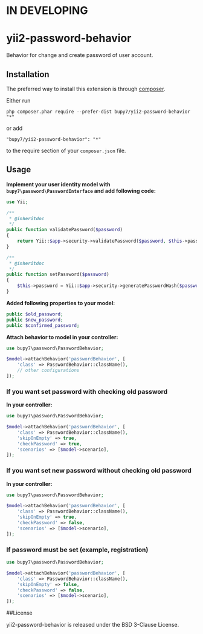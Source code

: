 # IN DEVELOPING

yii2-password-behavior
======================
Behavior for change and create password of user account.

Installation
------------

The preferred way to install this extension is through [composer](http://getcomposer.org/download/).

Either run

```
php composer.phar require --prefer-dist bupy7/yii2-password-behavior "*"
```

or add

```
"bupy7/yii2-password-behavior": "*"
```

to the require section of your `composer.json` file.


Usage
-----

**Implement your user identity model with
`bupy7\password\PasswordInterface` and add following code:**

```php
use Yii;

/**
 * @inheritdoc
 */
public function validatePassword($password)
{
    return Yii::$app->security->validatePassword($password, $this->password);
}

/**
 * @inheritdoc
 */
public function setPassword($password)
{
    $this->password = Yii::$app->security->generatePasswordHash($password);
}
```

**Added following properties to your model:**

```php
public $old_password;
public $new_password;
public $confirmed_password;
```

**Attach behavior to model in your controller:**

```php
use bupy7\password\PasswordBehavior;

$model->attachBehavior('passwordBehavior', [
    'class' => PasswordBehavior::className(),
    // other configurations
]);
```

### If you want set password with checking old password

**In your controller:**

```php
use bupy7\password\PasswordBehavior;

$model->attachBehavior('passwordBehavior', [
    'class' => PasswordBehavior::className(),
    'skipOnEmpty' => true,
    'checkPassword' => true,
    'scenarios' => [$model->scenario],
]);
```

### If you want set new password without checking old password

**In your controller:**

```php
use bupy7\password\PasswordBehavior;

$model->attachBehavior('passwordBehavior', [
    'class' => PasswordBehavior::className(),
    'skipOnEmpty' => true,
    'checkPassword' => false,
    'scenarios' => [$model->scenario],
]);
```

### If password must be set (example, registration)

```php
use bupy7\password\PasswordBehavior;

$model->attachBehavior('passwordBehavior', [
    'class' => PasswordBehavior::className(),
    'skipOnEmpty' => false,
    'checkPassword' => false,
    'scenarios' => [$model->scenario],
]);
```

##License

yii2-password-behavior is released under the BSD 3-Clause License.
